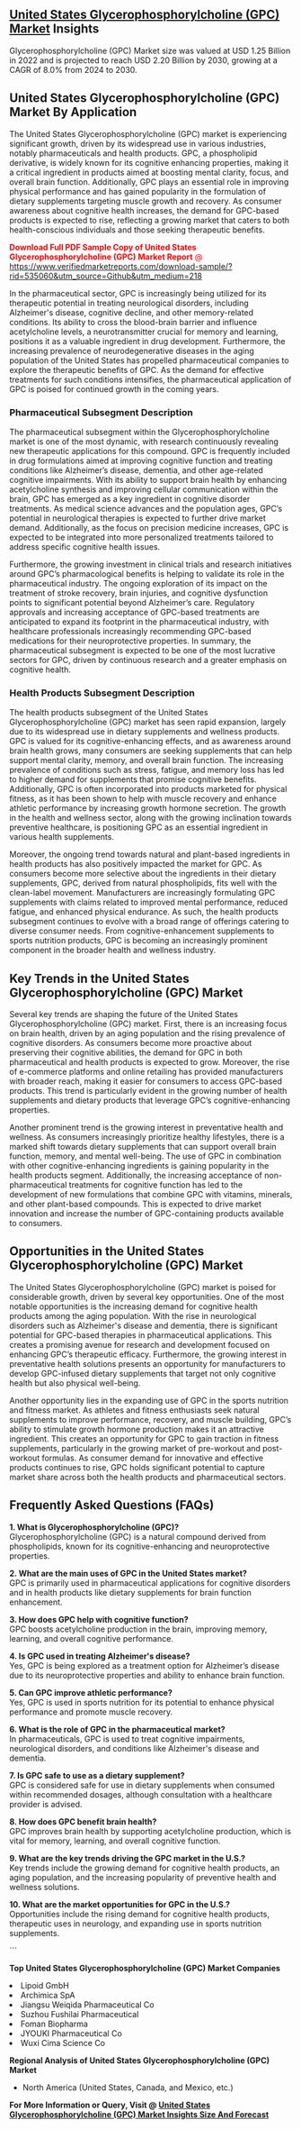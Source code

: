 <h2><a href="https://www.verifiedmarketreports.com/download-sample/?rid=535060&amp;utm_source=Github&amp;utm_medium=218" target="_blank">United States Glycerophosphorylcholine (GPC) Market</a> Insights</h2><p>Glycerophosphorylcholine (GPC) Market size was valued at USD 1.25 Billion in 2022 and is projected to reach USD 2.20 Billion by 2030, growing at a CAGR of 8.0% from 2024 to 2030.</p><p> <h2>United States Glycerophosphorylcholine (GPC) Market By Application</h2> <p>The United States Glycerophosphorylcholine (GPC) market is experiencing significant growth, driven by its widespread use in various industries, notably pharmaceuticals and health products. GPC, a phospholipid derivative, is widely known for its cognitive enhancing properties, making it a critical ingredient in products aimed at boosting mental clarity, focus, and overall brain function. Additionally, GPC plays an essential role in improving physical performance and has gained popularity in the formulation of dietary supplements targeting muscle growth and recovery. As consumer awareness about cognitive health increases, the demand for GPC-based products is expected to rise, reflecting a growing market that caters to both health-conscious individuals and those seeking therapeutic benefits. <p><span class=""><span style="color: #ff0000;"><strong>Download Full PDF Sample Copy of United States Glycerophosphorylcholine (GPC) Market Report</strong> @ </span><a href="https://www.verifiedmarketreports.com/download-sample/?rid=535060&amp;utm_source=Github&amp;utm_medium=218" target="_blank">https://www.verifiedmarketreports.com/download-sample/?rid=535060&amp;utm_source=Github&amp;utm_medium=218</a></span></p></p> <p>In the pharmaceutical sector, GPC is increasingly being utilized for its therapeutic potential in treating neurological disorders, including Alzheimer's disease, cognitive decline, and other memory-related conditions. Its ability to cross the blood-brain barrier and influence acetylcholine levels, a neurotransmitter crucial for memory and learning, positions it as a valuable ingredient in drug development. Furthermore, the increasing prevalence of neurodegenerative diseases in the aging population of the United States has propelled pharmaceutical companies to explore the therapeutic benefits of GPC. As the demand for effective treatments for such conditions intensifies, the pharmaceutical application of GPC is poised for continued growth in the coming years.</p> <h3>Pharmaceutical Subsegment Description</h3> <p>The pharmaceutical subsegment within the Glycerophosphorylcholine market is one of the most dynamic, with research continuously revealing new therapeutic applications for this compound. GPC is frequently included in drug formulations aimed at improving cognitive function and treating conditions like Alzheimer’s disease, dementia, and other age-related cognitive impairments. With its ability to support brain health by enhancing acetylcholine synthesis and improving cellular communication within the brain, GPC has emerged as a key ingredient in cognitive disorder treatments. As medical science advances and the population ages, GPC’s potential in neurological therapies is expected to further drive market demand. Additionally, as the focus on precision medicine increases, GPC is expected to be integrated into more personalized treatments tailored to address specific cognitive health issues.</p> <p>Furthermore, the growing investment in clinical trials and research initiatives around GPC’s pharmacological benefits is helping to validate its role in the pharmaceutical industry. The ongoing exploration of its impact on the treatment of stroke recovery, brain injuries, and cognitive dysfunction points to significant potential beyond Alzheimer’s care. Regulatory approvals and increasing acceptance of GPC-based treatments are anticipated to expand its footprint in the pharmaceutical industry, with healthcare professionals increasingly recommending GPC-based medications for their neuroprotective properties. In summary, the pharmaceutical subsegment is expected to be one of the most lucrative sectors for GPC, driven by continuous research and a greater emphasis on cognitive health.</p> <h3>Health Products Subsegment Description</h3> <p>The health products subsegment of the United States Glycerophosphorylcholine (GPC) market has seen rapid expansion, largely due to its widespread use in dietary supplements and wellness products. GPC is valued for its cognitive-enhancing effects, and as awareness around brain health grows, many consumers are seeking supplements that can help support mental clarity, memory, and overall brain function. The increasing prevalence of conditions such as stress, fatigue, and memory loss has led to higher demand for supplements that promise cognitive benefits. Additionally, GPC is often incorporated into products marketed for physical fitness, as it has been shown to help with muscle recovery and enhance athletic performance by increasing growth hormone secretion. The growth in the health and wellness sector, along with the growing inclination towards preventive healthcare, is positioning GPC as an essential ingredient in various health supplements.</p> <p>Moreover, the ongoing trend towards natural and plant-based ingredients in health products has also positively impacted the market for GPC. As consumers become more selective about the ingredients in their dietary supplements, GPC, derived from natural phospholipids, fits well with the clean-label movement. Manufacturers are increasingly formulating GPC supplements with claims related to improved mental performance, reduced fatigue, and enhanced physical endurance. As such, the health products subsegment continues to evolve with a broad range of offerings catering to diverse consumer needs. From cognitive-enhancement supplements to sports nutrition products, GPC is becoming an increasingly prominent component in the broader health and wellness industry.</p> <h2>Key Trends in the United States Glycerophosphorylcholine (GPC) Market</h2> <p>Several key trends are shaping the future of the United States Glycerophosphorylcholine (GPC) market. First, there is an increasing focus on brain health, driven by an aging population and the rising prevalence of cognitive disorders. As consumers become more proactive about preserving their cognitive abilities, the demand for GPC in both pharmaceutical and health products is expected to grow. Moreover, the rise of e-commerce platforms and online retailing has provided manufacturers with broader reach, making it easier for consumers to access GPC-based products. This trend is particularly evident in the growing number of health supplements and dietary products that leverage GPC’s cognitive-enhancing properties.</p> <p>Another prominent trend is the growing interest in preventative health and wellness. As consumers increasingly prioritize healthy lifestyles, there is a marked shift towards dietary supplements that can support overall brain function, memory, and mental well-being. The use of GPC in combination with other cognitive-enhancing ingredients is gaining popularity in the health products segment. Additionally, the increasing acceptance of non-pharmaceutical treatments for cognitive function has led to the development of new formulations that combine GPC with vitamins, minerals, and other plant-based compounds. This is expected to drive market innovation and increase the number of GPC-containing products available to consumers.</p> <h2>Opportunities in the United States Glycerophosphorylcholine (GPC) Market</h2> <p>The United States Glycerophosphorylcholine (GPC) market is poised for considerable growth, driven by several key opportunities. One of the most notable opportunities is the increasing demand for cognitive health products among the aging population. With the rise in neurological disorders such as Alzheimer's disease and dementia, there is significant potential for GPC-based therapies in pharmaceutical applications. This creates a promising avenue for research and development focused on enhancing GPC’s therapeutic efficacy. Furthermore, the growing interest in preventative health solutions presents an opportunity for manufacturers to develop GPC-infused dietary supplements that target not only cognitive health but also physical well-being.</p> <p>Another opportunity lies in the expanding use of GPC in the sports nutrition and fitness market. As athletes and fitness enthusiasts seek natural supplements to improve performance, recovery, and muscle building, GPC’s ability to stimulate growth hormone production makes it an attractive ingredient. This creates an opportunity for GPC to gain traction in fitness supplements, particularly in the growing market of pre-workout and post-workout formulas. As consumer demand for innovative and effective products continues to rise, GPC holds significant potential to capture market share across both the health products and pharmaceutical sectors.</p> <h2>Frequently Asked Questions (FAQs)</h2> <p><strong>1. What is Glycerophosphorylcholine (GPC)?</strong><br>Glycerophosphorylcholine (GPC) is a natural compound derived from phospholipids, known for its cognitive-enhancing and neuroprotective properties.</p> <p><strong>2. What are the main uses of GPC in the United States market?</strong><br>GPC is primarily used in pharmaceutical applications for cognitive disorders and in health products like dietary supplements for brain function enhancement.</p> <p><strong>3. How does GPC help with cognitive function?</strong><br>GPC boosts acetylcholine production in the brain, improving memory, learning, and overall cognitive performance.</p> <p><strong>4. Is GPC used in treating Alzheimer's disease?</strong><br>Yes, GPC is being explored as a treatment option for Alzheimer’s disease due to its neuroprotective properties and ability to enhance brain function.</p> <p><strong>5. Can GPC improve athletic performance?</strong><br>Yes, GPC is used in sports nutrition for its potential to enhance physical performance and promote muscle recovery.</p> <p><strong>6. What is the role of GPC in the pharmaceutical market?</strong><br>In pharmaceuticals, GPC is used to treat cognitive impairments, neurological disorders, and conditions like Alzheimer's disease and dementia.</p> <p><strong>7. Is GPC safe to use as a dietary supplement?</strong><br>GPC is considered safe for use in dietary supplements when consumed within recommended dosages, although consultation with a healthcare provider is advised.</p> <p><strong>8. How does GPC benefit brain health?</strong><br>GPC improves brain health by supporting acetylcholine production, which is vital for memory, learning, and overall cognitive function.</p> <p><strong>9. What are the key trends driving the GPC market in the U.S.?</strong><br>Key trends include the growing demand for cognitive health products, an aging population, and the increasing popularity of preventive health and wellness solutions.</p> <p><strong>10. What are the market opportunities for GPC in the U.S.?</strong><br>Opportunities include the rising demand for cognitive health products, therapeutic uses in neurology, and expanding use in sports nutrition supplements.</p> ```</p><p><strong>Top United States Glycerophosphorylcholine (GPC) Market Companies</strong></p><div data-test-id=""><p><li>Lipoid GmbH</li><li> Archimica SpA</li><li> Jiangsu Weiqida Pharmaceutical Co</li><li> Suzhou Fushilai Pharmaceutical</li><li> Foman Biopharma</li><li> JYOUKI Pharmaceutical Co</li><li> Wuxi Cima Science Co</li></p><div><strong>Regional Analysis of&nbsp;United States Glycerophosphorylcholine (GPC) Market</strong></div><ul><li dir="ltr"><p dir="ltr">North America&nbsp;(United States, Canada, and Mexico, etc.)</p></li></ul><p><strong>For More Information or Query, Visit @&nbsp;</strong><strong><a href="https://www.verifiedmarketreports.com/product/glycerophosphorylcholine-gpc-market/?utm_source=Github&amp;utm_medium=218" target="_blank">United States Glycerophosphorylcholine (GPC) Market Insights Size And Forecast</a></strong></p></div>
